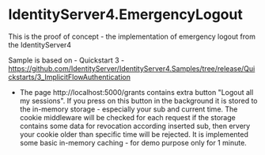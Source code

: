 # IdentityServer4.EmergencyLogout
This is the proof of concept - the implementation of emergency logout from the IdentityServer4

Sample is based on - Quickstart 3 - https://github.com/IdentityServer/IdentityServer4.Samples/tree/release/Quickstarts/3_ImplicitFlowAuthentication

- The page http://localhost:5000/grants contains extra button "Logout all my sessions". If you press on this button in the background it is stored to the in-memory storage - especially your sub and current time. The cookie middleware will be checked for each request if the storage contains some data for revocation according inserted sub, then ervery your cookie older than specific time will be rejected. It is implemented some basic in-memory caching - for demo purpose only for 1 minute.
